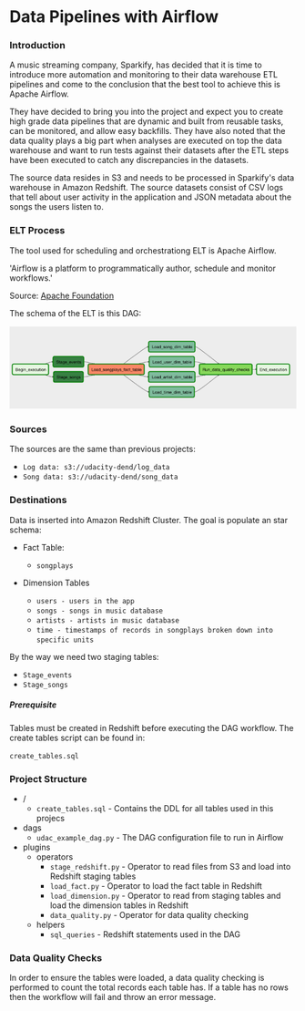 # Data Pipelines with Airflow

### Introduction
A music streaming company, Sparkify, has decided that it is time to introduce more 
automation and monitoring to their data warehouse ETL pipelines and come to the 
conclusion that the best tool to achieve this is Apache Airflow.

They have decided to bring you into the project and expect you to create high grade 
data pipelines that are dynamic and built from reusable tasks, can be monitored, and 
allow easy backfills. They have also noted that the data quality plays a big part 
when analyses are executed on top the data warehouse and want to run tests against 
their datasets after the ETL steps have been executed to catch any discrepancies in 
the datasets.

The source data resides in S3 and needs to be processed in Sparkify's data warehouse 
in Amazon Redshift. The source datasets consist of CSV logs that tell about user 
activity in the application and JSON metadata about the songs the users listen to.

### ELT Process

The tool used for scheduling and orchestrationg ELT is Apache Airflow.

'Airflow is a platform to programmatically author, schedule and monitor workflows.'

Source: [Apache Foundation](https://airflow.apache.org/)

The schema of the ELT is this DAG:

![DAG](./images/dag.png)

### Sources

The sources are the same than previous projects:

* `Log data: s3://udacity-dend/log_data`
* `Song data: s3://udacity-dend/song_data`

### Destinations

Data is inserted into Amazon Redshift Cluster. The goal is populate an star schema:

* Fact Table:

    * `songplays` 

* Dimension Tables

    * `users - users in the app`
    * `songs - songs in music database`
    * `artists - artists in music database`
    * `time - timestamps of records in songplays broken down into specific units`

By the way we need two staging tables:

* `Stage_events`
* `Stage_songs`

##### Prerequisite   

Tables must be created in Redshift before executing the DAG workflow. The create tables script can be found in:

`create_tables.sql`



### Project Structure

* /
    * `create_tables.sql` - Contains the DDL for all tables used in this projecs
* dags
    * `udac_example_dag.py` - The DAG configuration file to run in Airflow
* plugins
    * operators
        * `stage_redshift.py` - Operator to read files from S3 and load into Redshift staging tables
        * `load_fact.py` - Operator to load the fact table in Redshift
        * `load_dimension.py` - Operator to read from staging tables and load the dimension tables in Redshift
        * `data_quality.py` - Operator for data quality checking
    * helpers
        * `sql_queries` - Redshift statements used in the DAG

### Data Quality Checks

In order to ensure the tables were loaded, 
a data quality checking is performed to count the total records each table has. 
If a table has no rows then the workflow will fail and throw an error message.
